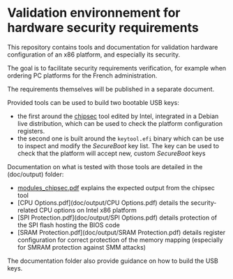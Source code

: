 # Validation environnement for hardware security requirements

This repository contains tools and documentation for validation hardware
configuration of an x86 platform, and especially its security.

The goal is to facilitate security requirements verification, for example when
ordering PC platforms for the French administration.

The requirements themselves will be published in a separate document.

Provided tools can be used to build two bootable USB keys:

- the first around the [chipsec](https://github.com/chipsec/chipsec) tool
  edited by Intel, integrated in a Debian live distribution, which can be used
  to check the platform configuration registers.
- the second one is built around the `keytool.efi` binary which can be use to
  inspect and modify the _SecureBoot_ key list. The key can be used to check
  that the platform will accept new, custom _SecureBoot_ keys

Documentation on what is tested with those tools are detailed in the
(doc/output) folder:

- [modules_chipsec.pdf](doc/output/modules_chipsec.pdf) explains the expected output from the chipsec tool
- [CPU Options.pdf](doc/output/CPU Options.pdf) details the security-related CPU options on Intel x86 platform
- [SPI Protection.pdf](doc/output/SPI Options.pdf) details protection of the SPI flash hosting the BIOS code
- [SRAM Protection.pdf](doc/output/SRAM Protection.pdf) details register configuration for correct protection of the memory mapping (especially for SMRAM protection against SMM attacks)

The documentation folder also provide guidance on how to build the USB keys.
